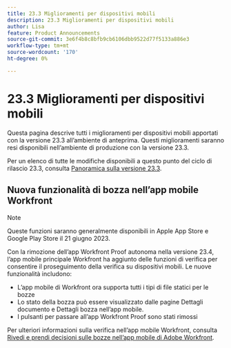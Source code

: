```yaml
---
title: 23.3 Miglioramenti per dispositivi mobili
description: 23.3 Miglioramenti per dispositivi mobili
author: Lisa
feature: Product Announcements
source-git-commit: 3e6f4b8c8bfb9cb6106dbb9522d77f5133a886e3
workflow-type: tm+mt
source-wordcount: '170'
ht-degree: 0%

---
```


# 23.3 Miglioramenti per dispositivi mobili

Questa pagina descrive tutti i miglioramenti per dispositivi mobili apportati con la versione 23.3 all’ambiente di anteprima. Questi miglioramenti saranno resi disponibili nell’ambiente di produzione con la versione 23.3.

Per un elenco di tutte le modifiche disponibili a questo punto del ciclo di rilascio 23.3, consulta [Panoramica sulla versione 23.3](/help/quicksilver/product-announcements/product-releases/23.3-release-activity/23-3-release-overview.md).

## Nuova funzionalità di bozza nell’app mobile Workfront

>[!NOTE]
>
>Queste funzioni saranno generalmente disponibili in Apple App Store e Google Play Store il 21 giugno 2023.

Con la rimozione dell’app Workfront Proof autonoma nella versione 23.4, l’app mobile principale Workfront ha aggiunto delle funzioni di verifica per consentire il proseguimento della verifica su dispositivi mobili. Le nuove funzionalità includono:

* L’app mobile di Workfront ora supporta tutti i tipi di file statici per le bozze
* Lo stato della bozza può essere visualizzato dalle pagine Dettagli documento e Dettagli bozza nell’app mobile.
* I pulsanti per passare all’app Workfront Proof sono stati rimossi

Per ulteriori informazioni sulla verifica nell’app mobile Workfront, consulta [Rivedi e prendi decisioni sulle bozze nell’app mobile di Adobe Workfront](/help/quicksilver/workfront-basics/mobile-apps/using-the-workfront-mobile-app/work-with-proofs-in-mobile-app.md).
